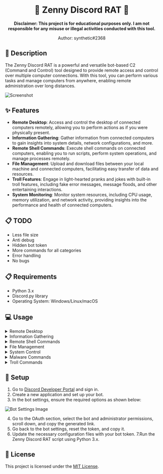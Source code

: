 <div align="center">

# 🤖 Zenny Discord RAT 🤖

**Disclaimer: This project is for educational purposes only. I am not responsible for any misuse or illegal activities conducted with this tool.**

Author: synthetic#2368

</div>

## 📝 Description

The Zenny Discord RAT is a powerful and versatile bot-based C2 (Command and Control) tool designed to provide remote access and control over multiple computer connections. With this tool, you can perform various tasks and manage computers from anywhere, enabling remote administration over long distances.

![Screenshot](https://cdn.discordapp.com/attachments/1113978822384173128/1113992782948880444/image.png)

## ✨ Features

- **Remote Desktop**: Access and control the desktop of connected computers remotely, allowing you to perform actions as if you were physically present.
- **Information Gathering**: Gather information from connected computers to gain insights into system details, network configurations, and more.
- **Remote Shell Commands**: Execute shell commands on connected computers, enabling you to run scripts, perform system operations, and manage processes remotely.
- **File Management**: Upload and download files between your local machine and connected computers, facilitating easy transfer of data and resources.
- **Troll Features**: Engage in light-hearted pranks and jokes with built-in troll features, including fake error messages, message floods, and other entertaining interactions.
- **System Monitoring**: Monitor system resources, including CPU usage, memory utilization, and network activity, providing insights into the performance and health of connected computers.

## 📋 TODO

- Less file size
- Anti debug
- Hidden bot token
- More commands for all categories
- Error handling
- No bugs

## 📋 Requirements

- Python 3.x
- Discord.py library
- Operating System: Windows/Linux/macOS

## 💻 Usage

<details>
<summary>Remote Desktop</summary>

- `.screenshot <sessionkey>`: Takes a screenshot of the user's PC.
- `.record <sessionkey>`: Records the user's screen for 30 seconds.
- `.webcam <sessionkey>`: Captures a picture from the user's webcam.
</details>

<details>
<summary>Information Gathering</summary>

- `.time <sessionkey>`: Retrieves the user's date and time.
- `.Ipinfo <sessionkey>`: Retrieves the user's IP information.
- `.sysinfo <sessionkey>`: Retrieves the user's system information.
- `.usage <sessionkey>`: Tells you the user's disk and CPU usage.
</details>

<details>
<summary>Remote Shell Commands</summary>

- `.shell <session> <command>`: Executes a command on the victim's computer.
</details>

<details>
<summary>File Management</summary>

- `.website <sessionkey> <https://example.com>`: Sends the user to a website of choice.
- `.getdownloads <sessionkey>`: Gets all user's files in the downloads folder.
- `.download <sessionkey>`: Can download any file in their downloads folder.
</details>

<details>
<summary>System Control</summary>

- `.restart <sessionkey>`: Restarts the user's computer.
- `.shutdown <sessionkey>`: Shuts down the user's computer.
</details>

<details>
<summary>Malware Commands</summary>

- `.upload <session> <filelink>`: Uploads and downloads a file and then runs it on the victim's PC.
- `.startup <session>`: Puts the RAT on startup.
- `.ddos <website>`: COMING SOON.
- `.spread <session>`: COMING SOON.
- `.roblox <session>`: COMING SOON.
- `.exodus <session>`: COMING SOON.
</details>

<details>
<summary>Troll Commands</summary>

- `.rickroll <session>`: Rickrolls them for 30 seconds, and they cannot escape.
- `.music <session> <file_attachment>`: Plays music on their computer.
- `.bluescreen <session>`: COMING SOON.
</details>

## 🔧 Setup

1. Go to [Discord Developer Portal](https://discord.com/developers/applications) and sign in.
2. Create a new application and set up your bot.
3. In the bot settings, ensure the required options as shown below:

![Bot Settings Image](https://cdn.discordapp.com/attachments/1113445608691335181/1114385999766749184/image.png)

4. Go to the OAuth section, select the bot and administrator permissions, scroll down, and copy the generated link.
5. Go back to the bot settings, reset the token, and copy it.
6. Update the necessary configuration files with your bot token.
7.Run the Zenny Discord RAT script using Python 3.x.

## 📄 License

This project is licensed under the [MIT License](LICENSE).
